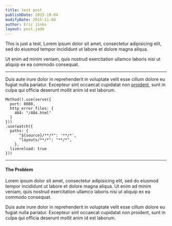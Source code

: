 ```yaml
---
title: test post
publishDate: 2015-10-04
modifyDate: 2015-11-04
author: Eric Jinks
layout: post.jade
---
```

This is just a test, Lorem ipsum dolor sit amet, consectetur adipisicing elit, sed do eiusmod tempor incididunt ut labore et dolore magna aliqua.
<!--more-->
Ut enim ad minim veniam, quis nostrud exercitation ullamco laboris nisi ut aliquip ex ea commodo consequat.

*******
Duis aute irure dolor in reprehenderit in voluptate velit esse cillum dolore eu fugiat nulla pariatur. Excepteur sint occaecat cupidatat non [proident](proident), sunt in culpa qui officia deserunt mollit anim id est laborum.

    Method().use(serve({
      port: 8080,
      http_error_files: {
        404: "/404.html"
      }
    }))
    .use(watch({
      paths: {
          "${source}/**/*": '**/*',
          "layouts/**/*": "**/*",
        },
      livereload: true
    }))

***********
#### The Problem

Lorem ipsum dolor sit amet, consectetur adipisicing elit, sed do eiusmod tempor incididunt ut labore et dolore magna aliqua. Ut enim ad minim veniam, quis nostrud exercitation ullamco laboris nisi ut aliquip ex ea commodo consequat.

Duis aute irure dolor in reprehenderit in voluptate velit esse cillum dolore eu fugiat nulla pariatur. Excepteur sint occaecat cupidatat non proident, sunt in culpa qui officia deserunt mollit anim id est laborum.
